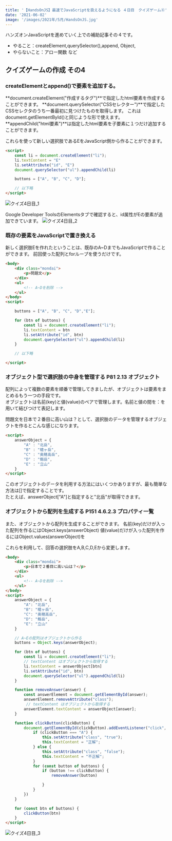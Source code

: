 ```yaml
---
title: '【HandsOnJS】最速でJavaScriptを扱えるようになる ４日目　クイズゲーム④'
date: '2021-06-02'
image: '/images/2021年/5月/HandsOnJS.jpg'
---
```


ハンズオンJavaScriptを進めていく上での補助記事その４です。


- やること：createElement,querySelector(),append, Object,
- やらないこと：アロー関数 など


## クイズゲームの作成 その4

### createElementとappend()で要素を追加する。

**document.createElement("作成するタグ")**で指定したhtml要素を作成することができます。
**document.querySelector("CSSセレクター")**で指定したCSSセレクタのうち一番最初に見つけたものを取得します。
これはdocument.getElementById()と同じような形で使えます。
**appendChild("html要素")**は指定したhtml要素を子要素に１つだけ追加することができます。

これらを使って新しい選択肢であるEをJavaScript側から作ることができます。

```html
<script>
    const li = document.createElement("li");
    li.textContent = "E"
    li.setAttribute("id", "E")
    document.querySelector("ul").appendChild(li)

    buttons = ["A", "B", "C", "D"];

    // 以下略
</script>
```

![クイズ4日目_1](/images/2021年/6月/quiz_4_1.png)

Google Developer ToolsのElementsタブで確認すると、id属性がEの要素が追加できています。
![クイズ4日目_2](/images/2021年/6月/quiz_4_2.png)

### 既存の要素をJavaScriptで置き換える
新しく選択肢Eを作れたということは、既存のA~DまでもJavaScriptで作ることができます。
前回使った配列とforループを使うだけです。

```html
<body>
    <div class="mondai">
        <p>問題文</p>
    </div>
    <ul>
        <!-- A~Dを削除 -->
    </ul>
</body>
<script>

    buttons = ["A", "B", "C", "D","E"];

    for (btn of buttons) {
        const li = document.createElement("li");
        li.textContent = btn
        li.setAttribute("id", btn)
        document.querySelector("ul").appendChild(li)
    }

    // 以下略

</script>
```

### オブジェクト型で選択肢の中身を管理する P81 2.13 オブジェクト
配列によって複数の要素を順番で管理してきましたが、オブジェクトは要素をまとめるもう一つの手段です。<br/>
オブジェクトは名前(key)と値(value)のペアで管理します。名前と値の間を：を用いて結びつけて表記します。<br/>

問題文を日本で２番目に高い山は？として、選択肢のデータを管理するオブジェクトを作るとこんな感じになります。

```html
<script>
    answerObject = {
        "A" : "北岳",
        "B" : "槍ヶ岳",
        "C" : "奥穂高岳",
        "D" : "剱岳",
        "E" : "立山"
    }
</script>
```

このオブジェクトのデータを利用する方法にはいくつかありますが、最も簡単な方法は[]で指定することです。<br/>
たとえば、answerObject["A"]と指定すると"北岳"が取得できます。<br/>


### オブジェクトから配列を生成する P151 4.6.2.3 プロパティ一覧
また、オブジェクトから配列を生成することができます。
名前(key)だけが入った配列を作るにはObject.keys(answerObject)
値(value)だけが入った配列を作るにはObject.values(answerObject)を


これらを利用して、回答の選択肢をA,B,C,D,Eから変更します。

```html
<body>
    <div class="mondai">
        <p>日本で２番目に高い山は？</p>
    </div>
    <ul>
        <!-- A~Dを削除 -->
    </ul>
</body>
<script>
    answerObject = {
        "A": "北岳",
        "B": "槍ヶ岳",
        "C": "奥穂高岳",
        "D": "剱岳",
        "E": "立山"
    }

    // A~Eの配列はオブジェクトから作る
    buttons = Object.keys(answerObject);

    for (btn of buttons) {
        const li = document.createElement("li");
        // textContent はオブジェクトから取得する
        li.textContent = answerObject[btn]
        li.setAttribute("id", btn)
        document.querySelector("ul").appendChild(li)
    }

    function removeAnswer(answer) {
        const answerElement = document.getElementById(answer);
        answerElement.removeAttribute("class");
         // textContent はオブジェクトから取得する
        answerElement.textContent = answerObject[answer];
    }

    function clickButton(clickButton) {
        document.getElementById(clickButton).addEventListener("click", function () {
            if (clickButton === "A") {
                this.setAttribute("class", "true");
                this.textContent = "正解";
            } else {
                this.setAttribute("class", "false");
                this.textContent = "不正解";
            }
            for (const button of buttons) {
                if (button !== clickButton) {
                    removeAnswer(button)

                }
            }
        })
    }

    for (const btn of buttons) {
        clickButton(btn)
    }
</script>
```

![クイズ4日目_3](/images/2021年/6月/quiz_4_3.png)


